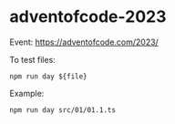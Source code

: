 # adventofcode-2023

Event: https://adventofcode.com/2023/

To test files:

`npm run day ${file}`

Example: 

`npm run day src/01/01.1.ts`